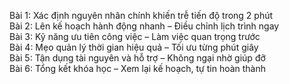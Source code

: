 Bài 1: Xác định nguyên nhân chính khiến trễ tiến độ trong 2 phút  
Bài 2: Lên kế hoạch hành động nhanh – Điều chỉnh lịch trình ngay  
Bài 3: Kỹ năng ưu tiên công việc – Làm việc quan trọng trước  
Bài 4: Mẹo quản lý thời gian hiệu quả – Tối ưu từng phút giây  
Bài 5: Tận dụng tài nguyên và hỗ trợ – Không ngại nhờ giúp đỡ  
Bài 6: Tổng kết khóa học – Xem lại kế hoạch, tự tin hoàn thành